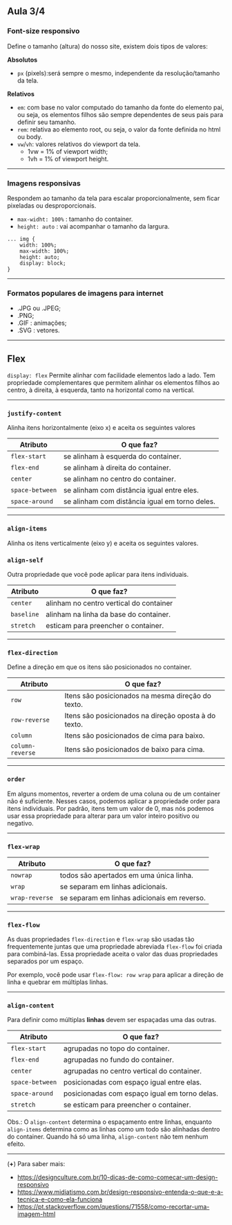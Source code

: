 ## Aula 3/4

### Font-size responsivo
Define o tamanho (altura) do nosso site, existem dois tipos de valores:

**Absolutos**
* ``px`` (pixels):será sempre o mesmo, independente da resolução/tamanho da tela.

**Relativos**
* ``em``:  com base no valor computado do tamanho da fonte do elemento pai, ou seja, os elementos filhos são sempre dependentes de seus pais para definir seu tamanho.
* ``rem``: relativa ao elemento root, ou seja, o valor da fonte definida no html ou body.
* ``vw``/``vh``: valores relativos do viewport da tela. 
    - 1vw = 1% of viewport width;
    - 1vh = 1% of viewport height.

-----
### Imagens responsivas
Respondem ao tamanho da tela para escalar proporcionalmente, sem ficar pixeladas ou desproporcionais.
* ``max-widht: 100%`` : tamanho do container.
* ``height: auto`` : vai acompanhar o tamanho da largura.

```
... img {
    width: 100%;
    max-width: 100%;
    height: auto;
    display: block;
}    
```

-----
### Formatos populares de imagens para internet 
* .JPG ou .JPEG;
* .PNG;
* .GIF : animações;
* .SVG :  vetores.

-----

## Flex

``display: flex``
Permite alinhar com facilidade elementos lado a lado.
Tem propriedade complementares que permitem alinhar os elementos filhos ao centro, à direita, à esquerda, tanto na horizontal como na vertical.

-----
### ``justify-content``
Alinha itens horizontalmente (eixo x) e aceita os seguintes valores

Atributo | O que faz?
---- | ----
``flex-start`` | se alinham à esquerda do container.
``flex-end`` | se alinham à direita do container.
``center`` | se alinham no centro do container.
``space-between`` | se alinham com distância igual entre eles.
``space-around`` | se alinham com distância igual em torno deles.

----
### ``align-items`` 
Alinha os itens verticalmente (eixo y) e aceita os seguintes valores.

### ``align-self``
Outra propriedade que você pode aplicar para itens individuais.

Atributo | O que faz?
----|----
``center`` | alinham no centro vertical do container
``baseline`` | alinham na linha da base do container.
``stretch`` | esticam para preencher o container.

-----

### ``flex-direction``
Define a direção em que os itens são posicionados no container.

Atributo | O que faz?
---- | ----
``row`` | Itens são posicionados na mesma direção do texto.
``row-reverse`` | Itens são posicionados na direção oposta à do texto.
``column`` | Itens são posicionados de cima para baixo.
``column-reverse`` | Itens são posicionados de baixo para cima.

-----

### ``order``
Em alguns momentos, reverter a ordem de uma coluna ou de um container não é suficiente. Nesses casos, podemos aplicar a propriedade order para itens individuais. Por padrão, itens tem um valor de 0, mas nós podemos usar essa propriedade para alterar para um valor inteiro positivo ou negativo.

-----

### ``flex-wrap``
Atributo | O que faz?
----|----
``nowrap`` | todos são apertados em uma única linha.
``wrap`` | se separam em linhas adicionais.
``wrap-reverse`` | se separam em linhas adicionais em reverso.

-----
### ``flex-flow``
As duas propriedades ``flex-direction`` e ``flex-wrap`` são usadas tão frequentemente juntas que uma propriedade abreviada ``flex-flow`` foi criada para combiná-las. Essa propriedade aceita o valor das duas propriedades separados por um espaço.

Por exemplo, você pode usar ``flex-flow: row wrap`` para aplicar a direção de linha e quebrar em múltiplas linhas.

-----

### ``align-content`` 
Para definir como múltiplas **linhas** devem ser espaçadas uma das outras.

Atributo | O que faz?
----|----
``flex-start`` | agrupadas no topo do container.
``flex-end`` | agrupadas no fundo do container.
``center`` | agrupadas no centro vertical do container.
``space-between`` | posicionadas com espaço igual entre elas.
``space-around`` | posicionadas com espaço igual em torno delas.
``stretch`` | se esticam para preencher o container.

Obs.: O ``align-content`` determina o espaçamento entre linhas, enquanto ``align-items`` determina como as linhas como um todo são alinhadas dentro do container. Quando há só uma linha, ``align-content`` não tem nenhum efeito.

-----

(**+**) Para saber mais:
- https://designculture.com.br/10-dicas-de-como-comecar-um-design-responsivo
- https://www.midiatismo.com.br/design-responsivo-entenda-o-que-e-a-tecnica-e-como-ela-funciona
- https://pt.stackoverflow.com/questions/71558/como-recortar-uma-imagem-html